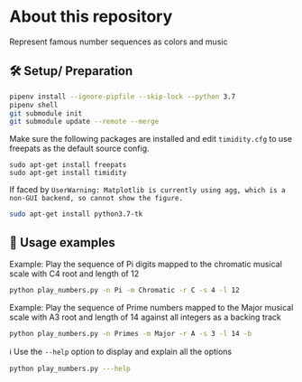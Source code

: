 # About this repository
Represent famous number sequences as colors and music

## :hammer_and_wrench: Setup/ Preparation
```bash
pipenv install --ignore-pipfile --skip-lock --python 3.7
pipenv shell
git submodule init
git submodule update --remote --merge
```
Make sure the following packages are installed and edit `timidity.cfg` to use freepats as the default source config.
```
sudo apt-get install freepats
sudo apt-get install timidity
```

If faced by `UserWarning: Matplotlib is currently using agg, which is a non-GUI backend, so cannot show the figure.`
```bash
sudo apt-get install python3.7-tk
```
## :rocket: Usage examples
Example: Play the sequence of Pi digits mapped to the chromatic musical scale with C4 root and length of 12
```bash
python play_numbers.py -n Pi -m Chromatic -r C -s 4 -l 12
```
Example: Play the sequence of Prime numbers mapped to the Major musical scale with A3 root and length of 14 against all integers as a backing track
```bash
python play_numbers.py -n Primes -m Major -r A -s 3 -l 14 -b
```
:information_source: Use the `--help` option to display and explain all the options
```bash
python play_numbers.py ---help
```
